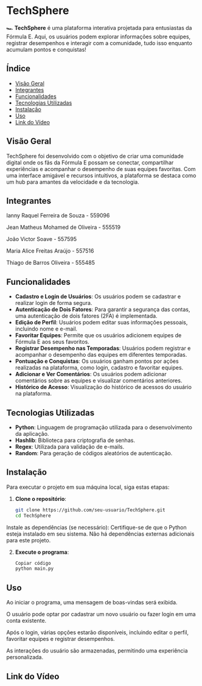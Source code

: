 # TechSphere

🏎️ **TechSphere** é uma plataforma interativa projetada para entusiastas da Fórmula E. Aqui, os usuários podem explorar informações sobre equipes, registrar desempenhos e interagir com a comunidade, tudo isso enquanto acumulam pontos e conquistas!

## Índice

- [Visão Geral](#visão-geral)
- [Integrantes](#integrantes)
- [Funcionalidades](#funcionalidades)
- [Tecnologias Utilizadas](#tecnologias-utilizadas)
- [Instalação](#instalação)
- [Uso](#uso)
- [Link do Vídeo](#link-do-vídeo)

## Visão Geral

TechSphere foi desenvolvido com o objetivo de criar uma comunidade digital onde os fãs da Fórmula E possam se conectar, compartilhar experiências e acompanhar o desempenho de suas equipes favoritas. Com uma interface amigável e recursos intuitivos, a plataforma se destaca como um hub para amantes da velocidade e da tecnologia.

## Integrantes

Ianny Raquel Ferreira de Souza - 559096

Jean Matheus Mohamed de Oliveira - 555519

João Victor Soave - 557595

Maria Alice Freitas Araújo - 557516

Thiago de Barros Oliveira - 555485

## Funcionalidades

- **Cadastro e Login de Usuários**: Os usuários podem se cadastrar e realizar login de forma segura.
- **Autenticação de Dois Fatores**: Para garantir a segurança das contas, uma autenticação de dois fatores (2FA) é implementada.
- **Edição de Perfil**: Usuários podem editar suas informações pessoais, incluindo nome e e-mail.
- **Favoritar Equipes**: Permite que os usuários adicionem equipes de Fórmula E aos seus favoritos.
- **Registrar Desempenho nas Temporadas**: Usuários podem registrar e acompanhar o desempenho das equipes em diferentes temporadas.
- **Pontuação e Conquistas**: Os usuários ganham pontos por ações realizadas na plataforma, como login, cadastro e favoritar equipes.
- **Adicionar e Ver Comentários**: Os usuários podem adicionar comentários sobre as equipes e visualizar comentários anteriores.
- **Histórico de Acesso**: Visualização do histórico de acessos do usuário na plataforma.

## Tecnologias Utilizadas

- **Python**: Linguagem de programação utilizada para o desenvolvimento da aplicação.
- **Hashlib**: Biblioteca para criptografia de senhas.
- **Regex**: Utilizada para validação de e-mails.
- **Random**: Para geração de códigos aleatórios de autenticação.

## Instalação

Para executar o projeto em sua máquina local, siga estas etapas:

1. **Clone o repositório**:
   ```bash
   git clone https://github.com/seu-usuario/TechSphere.git
   cd TechSphere
Instale as dependências (se necessário): Certifique-se de que o Python esteja instalado em seu sistema. Não há dependências externas adicionais para este projeto.

2. **Execute o programa**:
   ```bash
   Copiar código
   python main.py

## Uso

Ao iniciar o programa, uma mensagem de boas-vindas será exibida.

O usuário pode optar por cadastrar um novo usuário ou fazer login em uma conta existente.

Após o login, várias opções estarão disponíveis, incluindo editar o perfil, favoritar equipes e registrar desempenhos.

As interações do usuário são armazenadas, permitindo uma experiência personalizada.

## Link do Vídeo
